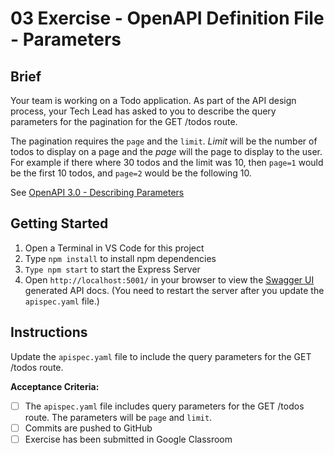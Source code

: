 # 03 Exercise - OpenAPI Definition File - Parameters

## Brief

Your team is working on a Todo application. As part of the API design process, your Tech Lead has asked to you to describe the query parameters for the pagination for the GET /todos route.

The pagination requires the `page` and the `limit`. *Limit* will be the number of todos to display on a page and the *page* will the page to display to the user. For example if there where 30 todos and the limit was 10, then `page=1` would be the first 10 todos, and `page=2` would be the following 10.

See [OpenAPI 3.0 - Describing Parameters](https://swagger.io/docs/specification/describing-parameters/)

## Getting Started

1. Open a Terminal in VS Code for this project
2. Type `npm install` to install npm dependencies
3. `Type npm start` to start the Express Server
4. Open `http://localhost:5001/` in your browser to view the [Swagger UI](https://swagger.io/tools/swagger-ui/) generated API docs. (You need to restart the server after you update the `apispec.yaml` file.)

## Instructions

Update the `apispec.yaml` file to include the query parameters for the GET /todos route.

**Acceptance Criteria:**

- [ ] The `apispec.yaml` file includes query parameters for the GET /todos route. The parameters will be `page` and `limit`.
- [ ] Commits are pushed to GitHub
- [ ] Exercise has been submitted in Google Classroom
